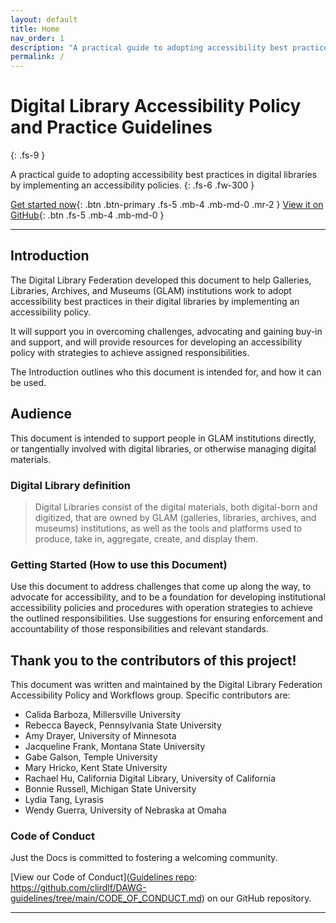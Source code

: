 ```yaml
---
layout: default
title: Home
nav_order: 1
description: "A practical guide to adopting accessibility best practices in digital libraries by implementing an accessibility policies."
permalink: /
---
```


# Digital Library Accessibility Policy and Practice Guidelines
{: .fs-9 }

A practical guide to adopting accessibility best practices in digital libraries by implementing an accessibility policies.
{: .fs-6 .fw-300 }

[Get started now](#introduction){: .btn .btn-primary .fs-5 .mb-4 .mb-md-0 .mr-2 }
[View it on GitHub][Guidelines repo]{: .btn .fs-5 .mb-4 .mb-md-0 }

---

## Introduction

The Digital Library Federation developed this document to help Galleries, Libraries, Archives, and Museums (GLAM) institutions work to adopt accessibility best practices in their digital libraries by implementing an accessibility policy. 

It will support you in overcoming challenges, advocating and gaining buy-in and support, and will provide resources for developing an accessibility policy with strategies to achieve assigned responsibilities. 

The Introduction outlines who this document is intended for, and how it can be used. 

## Audience

This document is intended to support people in GLAM institutions directly, or tangentially involved with digital libraries, or otherwise managing digital materials.

### Digital Library definition

> Digital Libraries consist of the digital materials, both digital-born and digitized, that are owned by GLAM (galleries, libraries, archives, and museums) institutions, as well as the tools and platforms used to produce, take in, aggregate, create, and display them. 

### Getting Started (How to use this Document)

Use this document to address challenges that come up along the way, to advocate for accessibility, and to be  a foundation for developing institutional accessibility policies and procedures with operation strategies to achieve the outlined responsibilities. Use suggestions for ensuring enforcement and accountability of those responsibilities and relevant standards.

## Thank you to the contributors of this project!

This document was written and maintained by the Digital Library Federation Accessibility Policy and Workflows group. Specific contributors are:

- Calida Barboza, Millersville University
- Rebecca Bayeck, Pennsylvania State University
- Amy Drayer, University of Minnesota
- Jacqueline Frank, Montana State University
- Gabe Galson, Temple University
- Mary Hricko, Kent State University
- Rachael Hu, California Digital Library, University of California
- Bonnie Russell, Michigan State University
- Lydia Tang, Lyrasis
- Wendy Guerra, University of Nebraska at Omaha


### Code of Conduct

Just the Docs is committed to fostering a welcoming community.

[View our Code of Conduct]([Guidelines repo]: https://github.com/clirdlf/DAWG-guidelines/tree/main/CODE_OF_CONDUCT.md) on our GitHub repository.

----


[Guidelines repo]: https://github.com/clirdlf/DAWG-guidelines/
